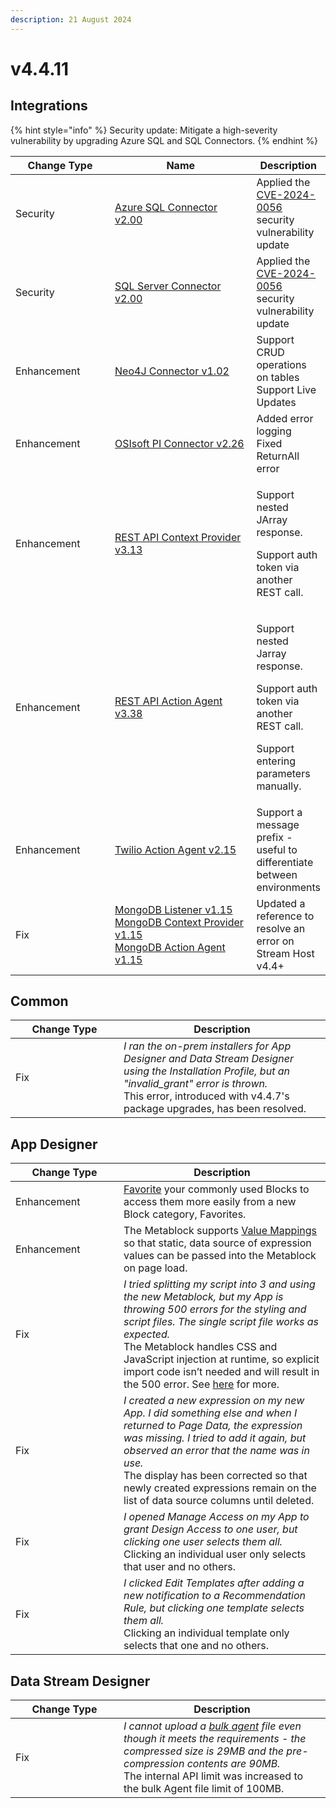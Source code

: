 ```yaml
---
description: 21 August 2024
---
```


# v4.4.11

## Integrations

{% hint style="info" %}
Security update: Mitigate a high-severity vulnerability by upgrading Azure SQL and SQL Connectors.
{% endhint %}

<table><thead><tr><th width="155">Change Type</th><th width="250">Name</th><th>Description</th></tr></thead><tbody><tr><td>Security</td><td><a href="https://xmpro.gitbook.io/azure-sql-connector/">Azure SQL Connector v2.00</a></td><td>Applied the <a href="https://msrc.microsoft.com/update-guide/vulnerability/CVE-2024-0056">CVE-2024-0056 </a>security vulnerability update</td></tr><tr><td>Security</td><td><a href="https://xmpro.gitbook.io/sql-server-connector/">SQL Server Connector v2.00</a></td><td>Applied the <a href="https://msrc.microsoft.com/update-guide/vulnerability/CVE-2024-0056">CVE-2024-0056 </a>security vulnerability update</td></tr><tr><td>Enhancement</td><td><a href="https://xmpro.gitbook.io/neo4j-connector/">Neo4J Connector v1.02</a></td><td>Support CRUD operations on tables<br>Support Live Updates</td></tr><tr><td>Enhancement</td><td><a href="https://xmpro.gitbook.io/osisoft-pi-connector/">OSIsoft PI Connector v2.26</a></td><td>Added error logging<br>Fixed ReturnAll error</td></tr><tr><td>Enhancement</td><td><a href="https://xmpro.gitbook.io/rest-api/">REST API Context Provider v3.13<br></a></td><td><p>Support nested JArray response.</p><p>Support auth token via another REST call.</p></td></tr><tr><td>Enhancement</td><td><a href="https://xmpro.gitbook.io/rest-api/">REST API Action Agent v3.38</a></td><td><p>Support nested Jarray response.</p><p>Support auth token via another REST call.</p><p>Support entering parameters manually.</p></td></tr><tr><td>Enhancement</td><td><a href="https://xmpro.gitbook.io/twilio">Twilio Action Agent v2.15</a></td><td>Support a message prefix - useful to differentiate between environments</td></tr><tr><td>Fix</td><td><a href="https://xmpro.gitbook.io/mongodb">MongoDB Listener v1.15<br>MongoDB Context Provider v1.15<br>MongoDB Action Agent v1.15</a></td><td>Updated a reference to resolve an error on Stream Host v4.4+</td></tr></tbody></table>

## Common

<table><thead><tr><th width="157">Change Type</th><th>Description</th></tr></thead><tbody><tr><td>Fix</td><td><em>I ran the on-prem installers for App Designer and Data Stream Designer using the Installation Profile, but an "invalid_grant" error is thrown.</em><br>This error, introduced with v4.4.7's package upgrades, has been resolved.</td></tr></tbody></table>

## App Designer

<table><thead><tr><th width="157">Change Type</th><th>Description</th></tr></thead><tbody><tr><td>Enhancement</td><td><a href="../how-tos/manage-landing-pages.md#favorite-a-block">Favorite</a> your commonly used Blocks to access them more easily from a new Block category, Favorites.</td></tr><tr><td>Enhancement</td><td>The Metablock supports <a href="../blocks-toolbox/advanced/metablock.md#value-mapping">Value Mappings</a> so that static, data source of expression values can be passed into the Metablock on page load.</td></tr><tr><td>Fix</td><td><em>I tried splitting my script into 3 and using the new Metablock, but my App is throwing 500 errors for the styling and script files. The single script file works as expected.</em><br>The Metablock handles CSS and JavaScript injection at runtime, so explicit import code isn’t needed and will result in the 500 error. See <a href="../blocks-toolbox/advanced/metablock.md#why-is-the-metablock-throwing-500-errors-related-to-styling-and-script-files">here</a> for more.</td></tr><tr><td>Fix</td><td><em>I created a new expression on my new App. I did something else and when I returned to Page Data, the expression was missing. I tried to add it again, but observed an error that the name was in use.</em><br>The display has been corrected so that newly created expressions remain on the list of data source columns until deleted.</td></tr><tr><td>Fix</td><td><em>I opened Manage Access on my App to grant Design Access to one user, but clicking one user selects them all.</em><br>Clicking an individual user only selects that user and no others.</td></tr><tr><td>Fix</td><td><em>I clicked Edit Templates after adding a new notification to a Recommendation Rule, but clicking one template selects them all.</em><br>Clicking an individual template only selects that one and no others.</td></tr></tbody></table>

## Data Stream Designer

<table><thead><tr><th width="157">Change Type</th><th>Description</th></tr></thead><tbody><tr><td>Fix</td><td><em>I cannot upload a</em> <a href="../how-tos/agents/manage-agents.md#bulk-adding-agents"><em>bulk agent</em></a> <em>file even though it meets the requirements - the compressed size is 29MB and the pre-compression contents are 90MB.</em><br>The internal API limit was increased to the bulk Agent file limit of 100MB.</td></tr></tbody></table>
